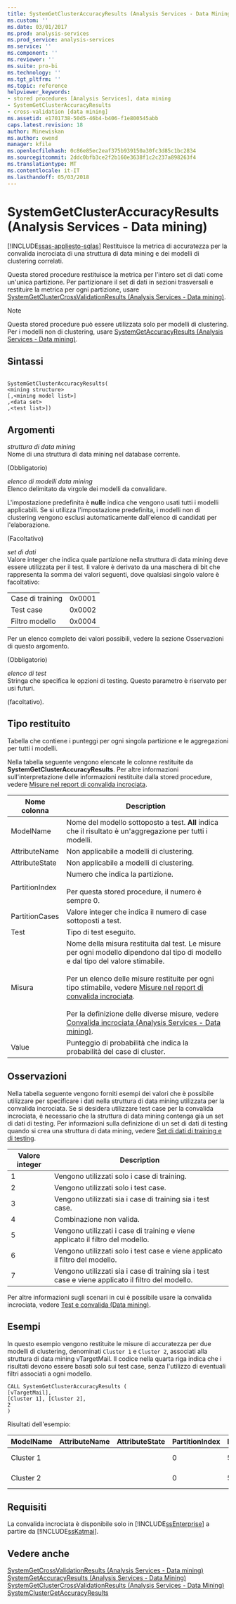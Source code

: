 ```yaml
---
title: SystemGetClusterAccuracyResults (Analysis Services - Data Mining) | Documenti Microsoft
ms.custom: ''
ms.date: 03/01/2017
ms.prod: analysis-services
ms.prod_service: analysis-services
ms.service: ''
ms.component: ''
ms.reviewer: ''
ms.suite: pro-bi
ms.technology: ''
ms.tgt_pltfrm: ''
ms.topic: reference
helpviewer_keywords:
- stored procedures [Analysis Services], data mining
- SystemGetClusterAccuracyResults
- cross-validation [data mining]
ms.assetid: e1701738-50d5-46b4-b406-f1e800545abb
caps.latest.revision: 18
author: Minewiskan
ms.author: owend
manager: kfile
ms.openlocfilehash: 0c86e85ec2eaf375b939150a30fc3d85c1bc2834
ms.sourcegitcommit: 2ddc0bfb3ce2f2b160e3638f1c2c237a898263f4
ms.translationtype: MT
ms.contentlocale: it-IT
ms.lasthandoff: 05/03/2018
---
```

# <a name="systemgetclusteraccuracyresults-analysis-services---data-mining"></a>SystemGetClusterAccuracyResults (Analysis Services - Data mining)
[!INCLUDE[ssas-appliesto-sqlas](../../includes/ssas-appliesto-sqlas.md)]
  Restituisce la metrica di accuratezza per la convalida incrociata di una struttura di data mining e dei modelli di clustering correlati.  
  
 Questa stored procedure restituisce la metrica per l'intero set di dati come un'unica partizione. Per partizionare il set di dati in sezioni trasversali e restituire la metrica per ogni partizione, usare [SystemGetClusterCrossValidationResults &#40;Analysis Services - Data mining&#41;](../../analysis-services/data-mining/systemgetclustercrossvalidationresults-analysis-services-data-mining.md).  
  
> [!NOTE]  
>  Questa stored procedure può essere utilizzata solo per modelli di clustering. Per i modelli non di clustering, usare [SystemGetAccuracyResults &#40;Analysis Services - Data mining&#41;](../../analysis-services/data-mining/systemgetaccuracyresults-analysis-services-data-mining.md).  
  
## <a name="syntax"></a>Sintassi  
  
```  
  
SystemGetClusterAccuracyResults(  
<mining structure>   
[,<mining model list>]  
,<data set>  
,<test list>])  
```  
  
## <a name="arguments"></a>Argomenti  
 *struttura di data mining*  
 Nome di una struttura di data mining nel database corrente.  
  
 (Obbligatorio)  
  
 *elenco di modelli data mining*  
 Elenco delimitato da virgole dei modelli da convalidare.  
  
 L'impostazione predefinita è **null**e indica che vengono usati tutti i modelli applicabili. Se si utilizza l'impostazione predefinita, i modelli non di clustering vengono esclusi automaticamente dall'elenco di candidati per l'elaborazione.  
  
 (Facoltativo)  
  
 *set di dati*  
 Valore integer che indica quale partizione nella struttura di data mining deve essere utilizzata per il test. Il valore è derivato da una maschera di bit che rappresenta la somma dei valori seguenti, dove qualsiasi singolo valore è facoltativo:  
  
|||  
|-|-|  
|Case di training|0x0001|  
|Test case|0x0002|  
|Filtro modello|0x0004|  
  
 Per un elenco completo dei valori possibili, vedere la sezione Osservazioni di questo argomento.  
  
 (Obbligatorio)  
  
 *elenco di test*  
 Stringa che specifica le opzioni di testing. Questo parametro è riservato per usi futuri.  
  
 (facoltativo).  
  
## <a name="return-type"></a>Tipo restituito  
 Tabella che contiene i punteggi per ogni singola partizione e le aggregazioni per tutti i modelli.  
  
 Nella tabella seguente vengono elencate le colonne restituite da **SystemGetClusterAccuracyResults**. Per altre informazioni sull'interpretazione delle informazioni restituite dalla stored procedure, vedere [Misure nel report di convalida incrociata](../../analysis-services/data-mining/measures-in-the-cross-validation-report.md).  
  
|Nome colonna|Description|  
|-----------------|-----------------|  
|ModelName|Nome del modello sottoposto a test. **All** indica che il risultato è un'aggregazione per tutti i modelli.|  
|AttributeName|Non applicabile a modelli di clustering.|  
|AttributeState|Non applicabile a modelli di clustering.|  
|PartitionIndex|Numero che indica la partizione.<br /><br /> Per questa stored procedure, il numero è sempre 0.|  
|PartitionCases|Valore integer che indica il numero di case sottoposti a test.|  
|Test|Tipo di test eseguito.|  
|Misura|Nome della misura restituita dal test. Le misure per ogni modello dipendono dal tipo di modello e dal tipo del valore stimabile.<br /><br /> Per un elenco delle misure restituite per ogni tipo stimabile, vedere [Misure nel report di convalida incrociata](../../analysis-services/data-mining/measures-in-the-cross-validation-report.md).<br /><br /> Per la definizione delle diverse misure, vedere [Convalida incrociata &#40;Analysis Services - Data mining&#41;](../../analysis-services/data-mining/cross-validation-analysis-services-data-mining.md).|  
|Value|Punteggio di probabilità che indica la probabilità del case di cluster.|  
  
## <a name="remarks"></a>Osservazioni  
 Nella tabella seguente vengono forniti esempi dei valori che è possibile utilizzare per specificare i dati nella struttura di data mining utilizzata per la convalida incrociata. Se si desidera utilizzare test case per la convalida incrociata, è necessario che la struttura di data mining contenga già un set di dati di testing. Per informazioni sulla definizione di un set di dati di testing quando si crea una struttura di data mining, vedere [Set di dati di training e di testing](../../analysis-services/data-mining/training-and-testing-data-sets.md).  
  
|Valore integer|Description|  
|-------------------|-----------------|  
|1|Vengono utilizzati solo i case di training.|  
|2|Vengono utilizzati solo i test case.|  
|3|Vengono utilizzati sia i case di training sia i test case.|  
|4|Combinazione non valida.|  
|5|Vengono utilizzati i case di training e viene applicato il filtro del modello.|  
|6|Vengono utilizzati solo i test case e viene applicato il filtro del modello.|  
|7|Vengono utilizzati sia i case di training sia i test case e viene applicato il filtro del modello.|  
  
 Per altre informazioni sugli scenari in cui è possibile usare la convalida incrociata, vedere [Test e convalida &#40;Data mining&#41;](../../analysis-services/data-mining/testing-and-validation-data-mining.md).  
  
## <a name="examples"></a>Esempi  
 In questo esempio vengono restituite le misure di accuratezza per due modelli di clustering, denominati `Cluster 1` e `Cluster 2`, associati alla struttura di data mining vTargetMail. Il codice nella quarta riga indica che i risultati devono essere basati solo sui test case, senza l'utilizzo di eventuali filtri associati a ogni modello.  
  
```  
CALL SystemGetClusterAccuracyResults (  
[vTargetMail],  
[Cluster 1], [Cluster 2],  
2  
)  
```  
  
 Risultati dell'esempio:  
  
|ModelName|AttributeName|AttributeState|PartitionIndex|PartitionSize|Test|Misura|Value|  
|---------------|-------------------|--------------------|--------------------|-------------------|----------|-------------|-----------|  
|Cluster 1|||0|5545|Clustering|Probabilità del case|0.796514342249313|  
|Cluster 2|||0|5545|Clustering|Probabilità del case|0.732122471228572|  
  
## <a name="requirements"></a>Requisiti  
 La convalida incrociata è disponibile solo in [!INCLUDE[ssEnterprise](../../includes/ssenterprise-md.md)] a partire da [!INCLUDE[ssKatmai](../../includes/sskatmai-md.md)].  
  
## <a name="see-also"></a>Vedere anche  
 [SystemGetCrossValidationResults &#40;Analysis Services - Data mining&#41;](../../analysis-services/data-mining/systemgetcrossvalidationresults-analysis-services-data-mining.md)   
 [SystemGetAccuracyResults &#40;Analysis Services - Data Mining&#41;](../../analysis-services/data-mining/systemgetaccuracyresults-analysis-services-data-mining.md)   
 [SystemGetClusterCrossValidationResults &#40;Analysis Services - Data Mining&#41;](../../analysis-services/data-mining/systemgetclustercrossvalidationresults-analysis-services-data-mining.md)   
 [SystemClusterGetAccuracyResults](../../analysis-services/data-mining/systemgetclusteraccuracyresults-analysis-services-data-mining.md)  
  
  
